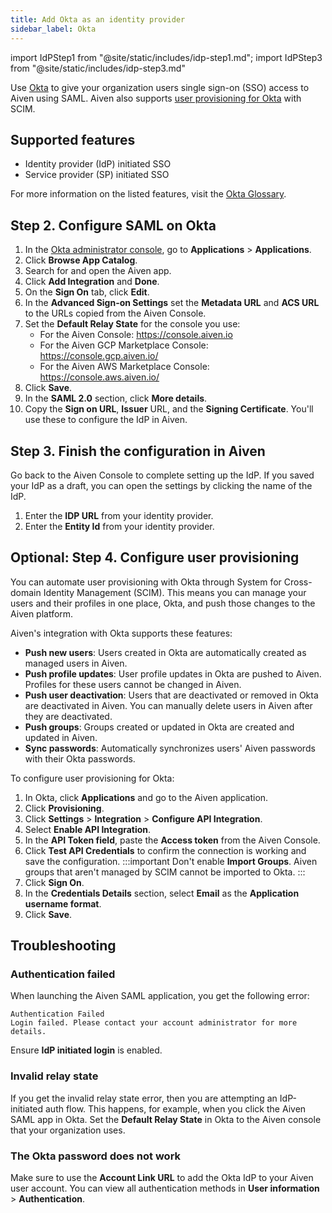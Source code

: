 ```yaml
---
title: Add Okta as an identity provider
sidebar_label: Okta
---
```

<!-- vale off -->
import IdPStep1 from "@site/static/includes/idp-step1.md";
import IdPStep3 from "@site/static/includes/idp-step3.md"

<!-- vale on -->

Use [Okta](https://www.okta.com/) to give your organization users single sign-on (SSO) access to Aiven using SAML. Aiven also supports [user provisioning for Okta](#optional-step-4-configure-user-provisioning) with SCIM.

## Supported features

* Identity provider (IdP) initiated SSO
* Service provider (SP) initiated SSO

For more information on the listed features, visit the
[Okta Glossary](https://help.okta.com/okta_help.htm?type=oie&id=ext_glossary).

<IdPStep1/>

## Step 2. Configure SAML on Okta

1.  In the [Okta administrator console](https://login.okta.com/), go to
    **Applications** > **Applications**.
1.  Click **Browse App Catalog**.
1.  Search for and open the Aiven app.
1.  Click **Add Integration** and **Done**.
1.  On the **Sign On** tab, click **Edit**.
1. In the **Advanced Sign-on Settings** set the **Metadata URL** and **ACS URL** to
   the URLs copied from the Aiven Console.
1. Set the **Default Relay State** for the console you use:
   - For the Aiven Console: https://console.aiven.io
   - For the Aiven GCP Marketplace Console: https://console.gcp.aiven.io/
   - For the Aiven AWS Marketplace Console: https://console.aws.aiven.io/
1. Click **Save**.
1. In the **SAML 2.0** section, click **More details**.
1. Copy the **Sign on URL**, **Issuer** URL, and the **Signing Certificate**.
   You'll use these to configure the IdP in Aiven.

## Step 3. Finish the configuration in Aiven

Go back to the Aiven Console to complete setting up the IdP. If you saved your IdP as a
draft, you can open the settings by clicking the name of the IdP.

1. Enter the **IDP URL** from your identity provider.
1. Enter the **Entity Id** from your identity provider.
<IdPStep3/>

## Optional: Step 4. Configure user provisioning

You can automate user provisioning with Okta through
System for Cross-domain Identity Management (SCIM). This means you can manage your users
and their profiles in one place, Okta, and push those changes to the Aiven platform.

Aiven's integration with Okta supports these features:

- **Push new users**: Users created in Okta are automatically created as managed users
  in Aiven.
- **Push profile updates**: User profile updates in Okta are pushed to Aiven. Profiles
  for these users cannot be changed in Aiven.
- **Push user deactivation**: Users that are deactivated or removed in Okta are
  deactivated in Aiven. You can manually delete users in Aiven after they are deactivated.
- **Push groups**: Groups created or updated in Okta are created and updated in Aiven.
- **Sync passwords**: Automatically synchronizes users' Aiven passwords with their
  Okta passwords.

To configure user provisioning for Okta:

1. In Okta, click **Applications** and go to the Aiven application.
1. Click **Provisioning**.
1. Click **Settings** > **Integration** > **Configure API Integration**.
1. Select **Enable API Integration**.
1. In the **API Token field**, paste the **Access token** from the Aiven Console.
1. Click **Test API Credentials** to confirm the connection is working
   and save the configuration.
   :::important
   Don't enable **Import Groups**. Aiven groups that aren't managed by SCIM cannot
   be imported to Okta.
   :::
1. Click **Sign On**.
1. In the **Credentials Details** section, select **Email** as the
   **Application username format**.
1. Click **Save**.

## Troubleshooting

### Authentication failed

When launching the Aiven SAML application, you get the following error:

```text
Authentication Failed
Login failed. Please contact your account administrator for more details.
```

Ensure **IdP initiated login** is enabled.

### Invalid relay state

If you get the invalid relay state error, then you are attempting an
IdP-initiated auth flow. This happens, for example, when you click the
Aiven SAML app in Okta. Set the **Default Relay State** in Okta to the
Aiven console that your organization uses.

### The Okta password does not work

Make sure to use the **Account Link URL** to add the Okta IdP to your
Aiven user account. You can view all authentication methods in
**User information** > **Authentication**.
